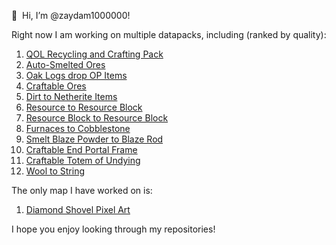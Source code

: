 👋 ‏‏‎ ‎Hi, I’m @zaydam1000000!

Right now I am working on multiple datapacks, including (ranked by quality):  
1. [QOL Recycling and Crafting Pack](https://github.com/zaydam1000000/qol_recycling_crafting_pack "QOL Recycling and Crafting Pack")  
2. [Auto-Smelted Ores](https://github.com/zaydam1000000/autosmelted_ores "Auto-Smelted Ores")  
3. [Oak Logs drop OP Items](https://github.com/zaydam1000000/oak_logs_drop_op_items "Oak Logs drop OP Items")  
4. [Craftable Ores](https://github.com/zaydam1000000/craftable_ores "Craftable Ores")  
5. [Dirt to Netherite Items](https://github.com/zaydam1000000/dirt_to_netherite_items "Dirt to Netherite Items")   
6. [Resource to Resource Block](https://github.com/zaydam1000000/resource_block_to_resource_block "Resource Block to Resource Block")  
7. [Resource Block to Resource Block](https://github.com/zaydam1000000/resource_to_resource_block "Resource to Resource Block")   
8. [Furnaces to Cobblestone](https://github.com/zaydam1000000/furnaces_to_cobble "Furnaces to Cobblestone")  
9. [Smelt Blaze Powder to Blaze Rod](https://github.com/zaydam1000000/smelt_blaze_powder_to_blaze_rod "Smelt Blaze Powder to Blaze Rod")  
10. [Craftable End Portal Frame](https://github.com/zaydam1000000/craftable_end_portal_frame "Craftable End Portal Frame")  
11. [Craftable Totem of Undying](https://github.com/zaydam1000000/craftable_totem_of_undying "Craftable Totem of Undying")  
12. [Wool to String](https://github.com/zaydam1000000/wool_to_string "Wool to String")  

The only map I have worked on is:  
1. [Diamond Shovel Pixel Art](https://github.com/zaydam1000000/diamond_shovel_pixel_art_map "Diamond Shovel Pixel Art")  

I hope you enjoy looking through my repositories!
